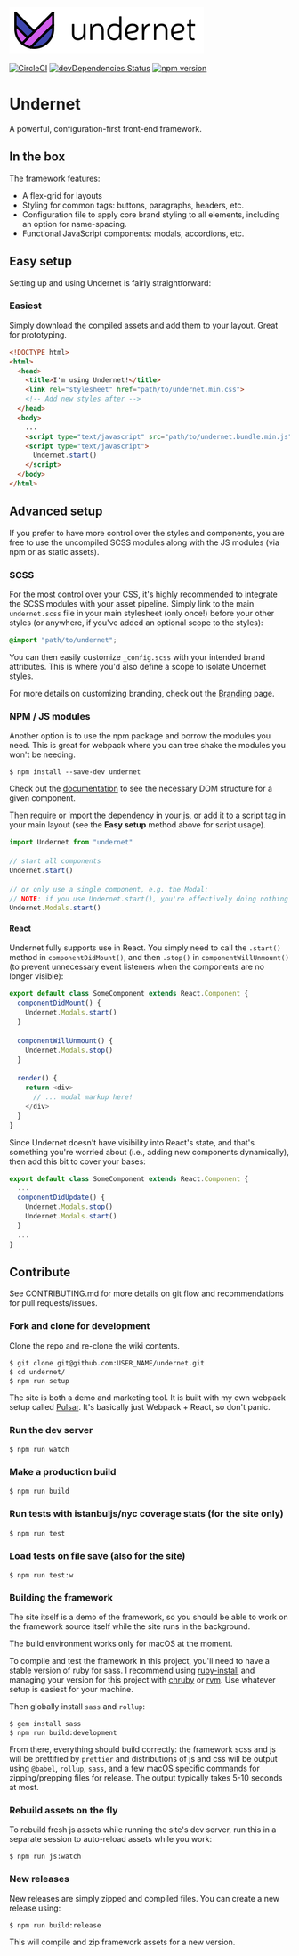 ![Undernet](src/assets/images/github-logo.png?raw=true)

[![CircleCI](https://circleci.com/gh/geotrev/undernet/tree/master.svg?style=svg)](https://circleci.com/gh/geotrev/undernet/tree/master) [![devDependencies Status](https://david-dm.org/geotrev/undernet/dev-status.svg)](https://david-dm.org/geotrev/undernet?type=dev) [![npm version](https://badge.fury.io/js/undernet.svg)](https://badge.fury.io/js/undernet)

# Undernet

A powerful, configuration-first front-end framework.

## In the box

The framework features:

- A flex-grid for layouts
- Styling for common tags: buttons, paragraphs, headers, etc.
- Configuration file to apply core brand styling to all elements, including an option for name-spacing.
- Functional JavaScript components: modals, accordions, etc.

## Easy setup

Setting up and using Undernet is fairly straightforward:

### Easiest

Simply download the compiled assets and add them to your layout. Great for prototyping.

```html
<!DOCTYPE html>
<html>
  <head>
    <title>I'm using Undernet!</title>
    <link rel="stylesheet" href="path/to/undernet.min.css">
    <!-- Add new styles after -->
  </head>
  <body>
    ...
    <script type="text/javascript" src="path/to/undernet.bundle.min.js" async></script>
    <script type="text/javascript">
      Undernet.start()
    </script>
  </body>
</html>
```

## Advanced setup

If you prefer to have more control over the styles and components, you are free to use the uncompiled SCSS modules along with the JS modules (via npm or as static assets).

### SCSS

For the most control over your CSS, it's highly recommended to integrate the SCSS modules with your asset pipeline. Simply link to the main `undernet.scss` file in your main stylesheet (only once!) before your other styles (or anywhere, if you've added an optional scope to the styles):

```css
@import "path/to/undernet";
```

You can then easily customize `_config.scss` with your intended brand attributes. This is where you'd also define a scope to isolate Undernet styles.

For more details on customizing branding, check out the [Branding](https://undernet.io/docs/overview/branding) page.

### NPM / JS modules

Another option is to use the npm package and borrow the modules you need. This is great for webpack where you can tree shake the modules you won't be needing.

```shell
$ npm install --save-dev undernet
```

Check out the [documentation](https://undernet.io/docs/overview/javascript) to see the necessary DOM structure for a given component.

Then require or import the dependency in your js, or add it to a script tag in your main layout (see the **Easy setup** method above for script usage).

```js
import Undernet from "undernet"

// start all components
Undernet.start()

// or only use a single component, e.g. the Modal:
// NOTE: if you use Undernet.start(), you're effectively doing nothing with this method call
Undernet.Modals.start()
```

#### React

Undernet fully supports use in React. You simply need to call the `.start()` method in `componentDidMount()`, and then `.stop()` in `componentWillUnmount()` (to prevent unnecessary event listeners when the components are no longer visible):

```js
export default class SomeComponent extends React.Component {
  componentDidMount() {
    Undernet.Modals.start()
  }

  componentWillUnmount() {
    Undernet.Modals.stop()
  }

  render() {
    return <div>
      // ... modal markup here!
    </div>
  }
}
```

Since Undernet doesn't have visibility into React's state, and that's something you're worried about (i.e., adding new components dynamically), then add this bit to cover your bases:

```js
export default class SomeComponent extends React.Component {
  ...
  componentDidUpdate() {
    Undernet.Modals.stop()
    Undernet.Modals.start()
  }
  ...
}
```

## Contribute

See CONTRIBUTING.md for more details on git flow and recommendations for pull requests/issues.

### Fork and clone for development

Clone the repo and re-clone the wiki contents.

```shell
$ git clone git@github.com:USER_NAME/undernet.git
$ cd undernet/
$ npm run setup
```

The site is both a demo and marketing tool. It is built with my own webpack setup called [Pulsar](https://github.com/geotrev/pulsar). It's basically just Webpack + React, so don't panic.

### Run the dev server

```shell
$ npm run watch
```

### Make a production build

```shell
$ npm run build
```

### Run tests with istanbuljs/nyc coverage stats (for the site only)

```shell
$ npm run test
```

### Load tests on file save (also for the site)

```shell
$ npm run test:w
```

### Building the framework

The site itself is a demo of the framework, so you should be able to work on the framework source itself while the site runs in the background.

The build environment works only for macOS at the moment.

To compile and test the framework in this project, you'll need to have a stable version of ruby for sass. I recommend using [ruby-install](https://www.ruby-lang.org/en/documentation/installation/#ruby-install) and managing your version for this project with [chruby](https://www.ruby-lang.org/en/documentation/installation/#chruby) or [rvm](https://www.ruby-lang.org/en/documentation/installation/#rvm). Use whatever setup is easiest for your machine.

Then globally install `sass` and `rollup`:

```shell
$ gem install sass
$ npm run build:development
```

From there, everything should build correctly: the framework scss and js will be prettified by `prettier` and distributions of js and css will be output using `@babel`, `rollup`, `sass`, and a few macOS specific commands for zipping/prepping files for release. The output typically takes 5-10 seconds at most.

### Rebuild assets on the fly

To rebuild fresh js assets while running the site's dev server, run this in a separate session to auto-reload assets while you work:

```shell
$ npm run js:watch
```

### New releases

New releases are simply zipped and compiled files. You can create a new release using:

```shell
$ npm run build:release
```

This will compile and zip framework assets for a new version.
